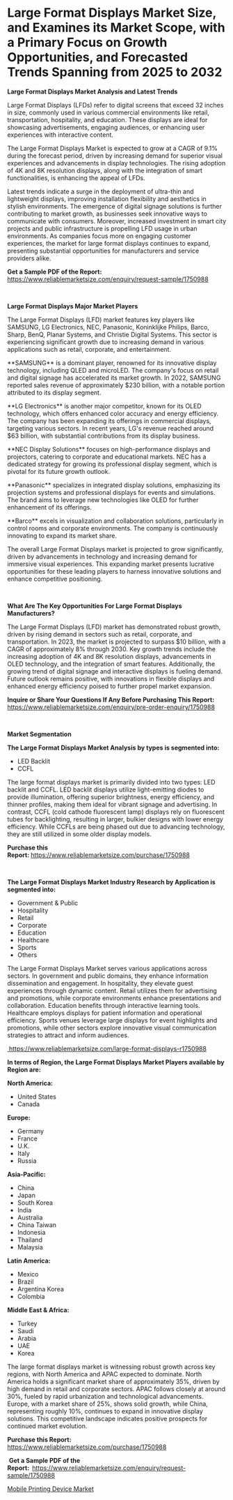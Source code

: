<p><h1>Large Format Displays Market Size, and Examines its Market Scope, with a Primary Focus on Growth Opportunities, and Forecasted Trends Spanning from 2025 to 2032</h1></p><p><strong>Large Format Displays Market Analysis and Latest Trends</strong></p>
<p><p>Large Format Displays (LFDs) refer to digital screens that exceed 32 inches in size, commonly used in various commercial environments like retail, transportation, hospitality, and education. These displays are ideal for showcasing advertisements, engaging audiences, or enhancing user experiences with interactive content. </p><p>The Large Format Displays Market is expected to grow at a CAGR of 9.1% during the forecast period, driven by increasing demand for superior visual experiences and advancements in display technologies. The rising adoption of 4K and 8K resolution displays, along with the integration of smart functionalities, is enhancing the appeal of LFDs. </p><p>Latest trends indicate a surge in the deployment of ultra-thin and lightweight displays, improving installation flexibility and aesthetics in stylish environments. The emergence of digital signage solutions is further contributing to market growth, as businesses seek innovative ways to communicate with consumers. Moreover, increased investment in smart city projects and public infrastructure is propelling LFD usage in urban environments. As companies focus more on engaging customer experiences, the market for large format displays continues to expand, presenting substantial opportunities for manufacturers and service providers alike.</p></p>
<p><strong>Get a Sample PDF of the Report:&nbsp;</strong> <a href="https://www.reliablemarketsize.com/enquiry/request-sample/1750988?utm_campaign=2283&utm_medium=2&utm_source=Github&utm_content=ia&utm_term=11022025&utm_id=large-format-displays">https://www.reliablemarketsize.com/enquiry/request-sample/1750988</a></p>
<p>&nbsp;</p>
<p><strong>Large Format Displays Major Market Players</strong></p>
<p><p>The Large Format Displays (LFD) market features key players like SAMSUNG, LG Electronics, NEC, Panasonic, Koninklijke Philips, Barco, Sharp, BenQ, Planar Systems, and Christie Digital Systems. This sector is experiencing significant growth due to increasing demand in various applications such as retail, corporate, and entertainment.</p><p>**SAMSUNG** is a dominant player, renowned for its innovative display technology, including QLED and microLED. The company's focus on retail and digital signage has accelerated its market growth. In 2022, SAMSUNG reported sales revenue of approximately $230 billion, with a notable portion attributed to its display segment.</p><p>**LG Electronics** is another major competitor, known for its OLED technology, which offers enhanced color accuracy and energy efficiency. The company has been expanding its offerings in commercial displays, targeting various sectors. In recent years, LG's revenue reached around $63 billion, with substantial contributions from its display business.</p><p>**NEC Display Solutions** focuses on high-performance displays and projectors, catering to corporate and educational markets. NEC has a dedicated strategy for growing its professional display segment, which is pivotal for its future growth outlook.</p><p>**Panasonic** specializes in integrated display solutions, emphasizing its projection systems and professional displays for events and simulations. The brand aims to leverage new technologies like OLED for further enhancement of its offerings.</p><p>**Barco** excels in visualization and collaboration solutions, particularly in control rooms and corporate environments. The company is continuously innovating to expand its market share.</p><p>The overall Large Format Displays market is projected to grow significantly, driven by advancements in technology and increasing demand for immersive visual experiences. This expanding market presents lucrative opportunities for these leading players to harness innovative solutions and enhance competitive positioning.</p></p>
<p>&nbsp;</p>
<p><strong>What Are The Key Opportunities For Large Format Displays Manufacturers?</strong></p>
<p><p>The Large Format Displays (LFD) market has demonstrated robust growth, driven by rising demand in sectors such as retail, corporate, and transportation. In 2023, the market is projected to surpass $10 billion, with a CAGR of approximately 8% through 2030. Key growth trends include the increasing adoption of 4K and 8K resolution displays, advancements in OLED technology, and the integration of smart features. Additionally, the growing trend of digital signage and interactive displays is fueling demand. Future outlook remains positive, with innovations in flexible displays and enhanced energy efficiency poised to further propel market expansion.</p></p>
<p><strong>Inquire or Share Your Questions If Any Before Purchasing This Report:</strong> <a href="https://www.reliablemarketsize.com/enquiry/pre-order-enquiry/1750988?utm_campaign=2283&utm_medium=2&utm_source=Github&utm_content=ia&utm_term=11022025&utm_id=large-format-displays">https://www.reliablemarketsize.com/enquiry/pre-order-enquiry/1750988</a></p>
<p>&nbsp;</p>
<p><strong>Market Segmentation</strong></p>
<p><strong>The Large Format Displays Market Analysis by types is segmented into:</strong></p>
<p><ul><li>LED Backlit</li><li>CCFL</li></ul></p>
<p><p>The large format displays market is primarily divided into two types: LED backlit and CCFL. LED backlit displays utilize light-emitting diodes to provide illumination, offering superior brightness, energy efficiency, and thinner profiles, making them ideal for vibrant signage and advertising. In contrast, CCFL (cold cathode fluorescent lamp) displays rely on fluorescent tubes for backlighting, resulting in larger, bulkier designs with lower energy efficiency. While CCFLs are being phased out due to advancing technology, they are still utilized in some older display models.</p></p>
<p><strong>Purchase this Report:&nbsp;</strong><a href="https://www.reliablemarketsize.com/purchase/1750988?utm_campaign=2283&utm_medium=2&utm_source=Github&utm_content=ia&utm_term=11022025&utm_id=large-format-displays">https://www.reliablemarketsize.com/purchase/1750988</a></p>
<p>&nbsp;</p>
<p><strong>The Large Format Displays Market Industry Research by Application is segmented into:</strong></p>
<p><ul><li>Government & Public</li><li>Hospitality</li><li>Retail</li><li>Corporate</li><li>Education</li><li>Healthcare</li><li>Sports</li><li>Others</li></ul></p>
<p><p>The Large Format Displays Market serves various applications across sectors. In government and public domains, they enhance information dissemination and engagement. In hospitality, they elevate guest experiences through dynamic content. Retail utilizes them for advertising and promotions, while corporate environments enhance presentations and collaboration. Education benefits through interactive learning tools. Healthcare employs displays for patient information and operational efficiency. Sports venues leverage large displays for event highlights and promotions, while other sectors explore innovative visual communication strategies to attract and inform audiences.</p></p>
<p><a href="https://www.reliablemarketsize.com/large-format-displays-r1750988?utm_campaign=2283&utm_medium=2&utm_source=Github&utm_content=ia&utm_term=11022025&utm_id=large-format-displays">&nbsp;https://www.reliablemarketsize.com/large-format-displays-r1750988</a></p>
<p><strong>In terms of Region, the Large Format Displays Market Players available by Region are:</strong></p>
<p>
    <p> <strong> North America: </strong>
        <ul>
            <li>United States</li>
            <li>Canada</li>
        </ul>
        </p> 
    <p> <strong> Europe: </strong>
        <ul>
            <li>Germany</li>
            <li>France</li>
            <li>U.K.</li>
            <li>Italy</li>
            <li>Russia</li>
        </ul>
        </p> 
    <p> <strong> Asia-Pacific: </strong>
        <ul>
            <li>China</li>
            <li>Japan</li>
            <li>South Korea</li>
            <li>India</li>
            <li>Australia</li>
            <li>China Taiwan</li>
            <li>Indonesia</li>
            <li>Thailand</li>
            <li>Malaysia</li>
        </ul>
        </p> 
    <p> <strong> Latin America: </strong>
        <ul>
            <li>Mexico</li>
            <li>Brazil</li>
            <li>Argentina Korea</li>
            <li>Colombia</li>
        </ul>
        </p> 
    <p> <strong> Middle East & Africa: </strong>
        <ul>
            <li>Turkey</li>
            <li>Saudi</li>
            <li>Arabia</li>
            <li>UAE</li>
            <li>Korea</li>
        </ul>
    </p>
    </p>
<p><p>The large format displays market is witnessing robust growth across key regions, with North America and APAC expected to dominate. North America holds a significant market share of approximately 35%, driven by high demand in retail and corporate sectors. APAC follows closely at around 30%, fueled by rapid urbanization and technological advancements. Europe, with a market share of 25%, shows solid growth, while China, representing roughly 10%, continues to expand in innovative display solutions. This competitive landscape indicates positive prospects for continued market evolution.</p></p>
<p><strong>Purchase this Report: </strong><a href="https://www.reliablemarketsize.com/purchase/1750988?utm_campaign=2283&utm_medium=2&utm_source=Github&utm_content=ia&utm_term=11022025&utm_id=large-format-displays">https://www.reliablemarketsize.com/purchase/1750988</a></p>
<p>&nbsp;<strong>Get a Sample PDF of the Report:&nbsp;&nbsp;</strong><a href="https://www.reliablemarketsize.com/enquiry/request-sample/1750988?utm_campaign=2283&utm_medium=2&utm_source=Github&utm_content=ia&utm_term=11022025&utm_id=large-format-displays">https://www.reliablemarketsize.com/enquiry/request-sample/1750988</a></p>
<p><strong></strong></p>
<p><p><a href="https://github.com/bornergabrielle89/Market-Research-Report-List-1/blob/main/mobile-printing-device-market.md?utm_campaign=2283&utm_medium=2&utm_source=Github&utm_content=ia&utm_term=11022025&utm_id=large-format-displays">Mobile Printing Device Market</a></p></p>